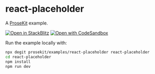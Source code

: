 # react-placeholder

A [ProseKit](https://prosekit.dev) example.

[![Open in StackBlitz](https://developer.stackblitz.com/img/open_in_stackblitz.svg)](https://stackblitz.com/github/prosekit/examples/tree/master/react-placeholder)
[![Open with CodeSandbox](https://assets.codesandbox.io/github/button-edit-lime.svg)](https://codesandbox.io/p/sandbox/github/prosekit/examples/tree/master/react-placeholder)

Run the example locally with:

```bash
npx degit prosekit/examples/react-placeholder react-placeholder
cd react-placeholder
npm install
npm run dev
```
